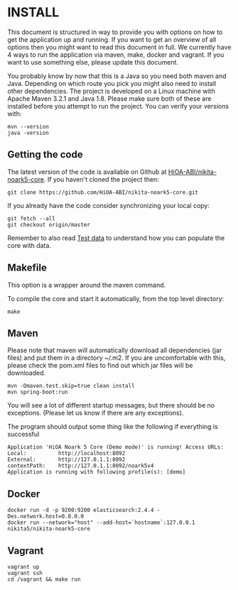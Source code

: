 # INSTALL

This document is structured in way to provide you with options on how to get
the application up and running. If you want to get an overview of all options
then you might want to read this document in full. We currently have 4 ways to
run the application via maven, make, docker and vagrant.  If you want to use
something else, please update this document.

You probably know by now that this is a Java so you need both maven and Java.
Depending on which route you pick you might also need to install other
dependencies.  The project is developed on a Linux machine with Apache Maven
3.2.1 and Java 1.8. Please make sure both of these are installed before you
attempt to run the project. You can verify your versions with:

    mvn --version
    java -version

## Getting the code

The latest version of the code is available on Github at
[HiOA-ABI/nikita-noark5-core](https://github.com/HiOA-ABI/nikita-noark5-core).
If you haven't cloned the project then:

    git clone https://github.com/HiOA-ABI/nikita-noark5-core.git

If you already have the code consider synchronizing your local copy:
    
    git fetch --all
    git checkout origin/master

Remember to also read [Test data](Testa-data.md) to understand how you can
populate the core with data.

## Makefile

This option is a wrapper around the maven command.

To compile the core and start it automatically, from the top level directory:

    make     
    
## Maven

Please note that maven will automatically download all dependencies (jar files)
and put them in a directory ~/.m2. If you are uncomfortable with this, please
check the pom.xml files to find out which jar files will be downloaded.
 
    mvn -Dmaven.test.skip=true clean install
    mvn spring-boot:run

You will see a lot of different startup messages, but there should be no
exceptions. (Please let us know if there are any exceptions).

 The program should output some thing like the following if everything is successful

 	Application 'HiOA Noark 5 Core (Demo mode)' is running! Access URLs:
 	Local: 			http://localhost:8092
 	External: 		http://127.0.1.1:8092
 	contextPath: 	http://127.0.1.1:8092/noark5v4
 	Application is running with following profile(s): [demo] 

## Docker

    docker run -d -p 9200:9200 elasticsearch:2.4.4 -Des.network.host=0.0.0.0
    docker run --network="host" --add-host=`hostname`:127.0.0.1 nikita5/nikita-noark5-core

## Vagrant

    vagrant up
    vagrant ssh
    cd /vagrant && make run
